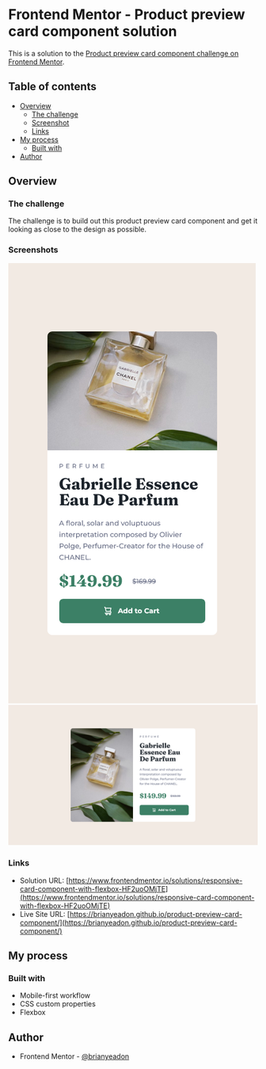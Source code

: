 # Frontend Mentor - Product preview card component solution

This is a solution to the [Product preview card component challenge on Frontend Mentor](https://www.frontendmentor.io/challenges/product-preview-card-component-GO7UmttRfa).

## Table of contents

- [Overview](#overview)
  - [The challenge](#the-challenge)
  - [Screenshot](#screenshot)
  - [Links](#links)
- [My process](#my-process)
  - [Built with](#built-with)
- [Author](#author)

## Overview

### The challenge

The challenge is to build out this product preview card component and get it looking as close to the design as possible.

### Screenshots

![screenshot of my mobile solution to the Product preview card component challenge on Frontend Mentor](./screenshots/screenshot-mobile.png)
![screenshot of my desktop solution to the Product preview card component challenge on Frontend Mentor](./screenshots/screenshot-desktop.png)

### Links

- Solution URL: [https://www.frontendmentor.io/solutions/responsive-card-component-with-flexbox-HF2uoOMjTE](https://www.frontendmentor.io/solutions/responsive-card-component-with-flexbox-HF2uoOMjTE)
- Live Site URL: [https://brianyeadon.github.io/product-preview-card-component/](https://brianyeadon.github.io/product-preview-card-component/)

## My process

### Built with

- Mobile-first workflow
- CSS custom properties
- Flexbox

## Author

- Frontend Mentor - [@brianyeadon](https://www.frontendmentor.io/profile/brianyeadon)
